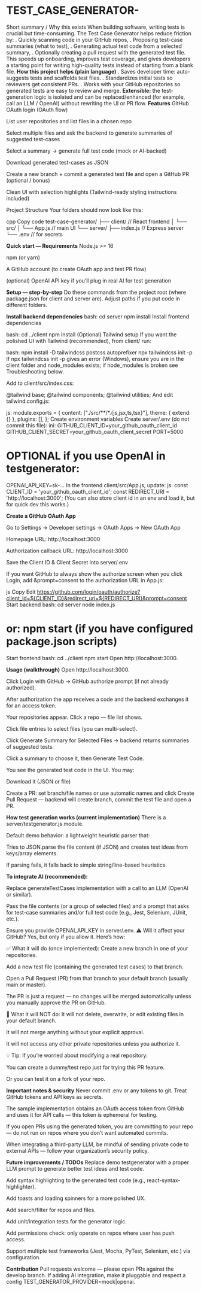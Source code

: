 # TEST_CASE_GENERATOR-
Short summary / Why this exists
When building software, writing tests is crucial but time-consuming. The Test Case Generator helps reduce friction by:
 .  Quickly scanning code in your GitHub repos,
 .  Proposing test-case summaries (what to test),
 .  Generating actual test code from a selected summary,
 . Optionally creating a pull request with the generated test file.
This speeds up onboarding, improves test coverage, and gives developers a starting point for writing high-quality tests instead of starting from a blank file.
**How this project helps (plain language)**
  . Saves developer time: auto-suggests tests and scaffolds test files.
  . Standardizes initial tests so reviewers get consistent PRs.
  . Works with your GitHub repositories so generated tests are easy to review and merge.
**Extensible:** the test-generation logic is isolated and can be replaced/enhanced (for example, call an LLM / OpenAI) without rewriting the UI or PR flow.
**Features**
GitHub OAuth login (OAuth flow)

List user repositories and list files in a chosen repo

Select multiple files and ask the backend to generate summaries of suggested test-cases

Select a summary → generate full test code (mock or AI-backed)

Download generated test-cases as JSON

Create a new branch + commit a generated test file and open a GitHub PR (optional / bonus)

Clean UI with selection highlights (Tailwind-ready styling instructions included)

Project Structure
Your folders should now look like this:

cpp
Copy code
test-case-generator/
├── client/              // React frontend
│   └── src/
│       └── App.js       // main UI
└── server/
    ├── index.js         // Express server
    └── .env             // for secrets


**Quick start — Requirements**
Node.js >= 16

npm (or yarn)

A GitHub account (to create OAuth app and test PR flow)

(optional) OpenAI API key if you’ll plug in real AI for test generation

**Setup — step-by-step**
Do these commands from the project root (where package.json for client and server are). Adjust paths if you put code in different folders.

**Install backend dependencies**
bash:
cd server
npm install
Install frontend dependencies

bash:
cd ../client
npm install
(Optional) Tailwind setup
If you want the polished UI with Tailwind (recommended), from client/ run:

bash:
npm install -D tailwindcss postcss autoprefixer
npx tailwindcss init -p
If npx tailwindcss init -p gives an error (Windows), ensure you are in the client folder and node_modules exists; if node_modules is broken see Troubleshooting below.

Add to client/src/index.css:

@tailwind base;
@tailwind components;
@tailwind utilities;
And edit tailwind.config.js:

js:
module.exports = {
  content: ["./src/**/*.{js,jsx,ts,tsx}"],
  theme: { extend: {} },
  plugins: [],
};
Create environment variables
Create server/.env (do not commit this file):
ini:
GITHUB_CLIENT_ID=your_github_oauth_client_id
GITHUB_CLIENT_SECRET=your_github_oauth_client_secret
PORT=5000
# OPTIONAL if you use OpenAI in testgenerator:
OPENAI_API_KEY=sk-...
In the frontend client/src/App.js, update:
js:
const CLIENT_ID = 'your_github_oauth_client_id';
const REDIRECT_URI = 'http://localhost:3000';
(You can also store client id in an env and load it, but for quick dev this works.)

**Create a GitHub OAuth App**

Go to Settings → Developer settings → OAuth Apps → New OAuth App

Homepage URL: http://localhost:3000

Authorization callback URL: http://localhost:3000

Save the Client ID & Client Secret into server/.env

If you want GitHub to always show the authorize screen when you click Login, add &prompt=consent to the authorization URL in App.js:

js
Copy
Edit
https://github.com/login/oauth/authorize?client_id=${CLIENT_ID}&redirect_uri=${REDIRECT_URI}&prompt=consent
Start backend
bash:
cd server
node index.js
# or: npm start (if you have configured package.json scripts)
Start frontend
bash:
cd ../client
npm start
Open http://localhost:3000.

**Usage (walkthrough)**
Open http://localhost:3000.

Click Login with GitHub → GitHub authorize prompt (if not already authorized).

After authorization the app receives a code and the backend exchanges it for an access token.

Your repositories appear. Click a repo — file list shows.

Click file entries to select files (you can multi-select).

Click Generate Summary for Selected Files → backend returns summaries of suggested tests.

Click a summary to choose it, then Generate Test Code.

You see the generated test code in the UI. You may:

Download it (JSON or file)

Create a PR: set branch/file names or use automatic names and click Create Pull Request — backend will create branch, commit the test file and open a PR.

**How test generation works (current implementation)**
There is a server/testgenerator.js module.

Default demo behavior: a lightweight heuristic parser that:

Tries to JSON.parse the file content (if JSON) and creates test ideas from keys/array elements.

If parsing fails, it falls back to simple string/line-based heuristics.

**To integrate AI (recommended):**

Replace generateTestCases implementation with a call to an LLM (OpenAI or similar).

Pass the file contents (or a group of selected files) and a prompt that asks for test-case summaries and/or full test code (e.g., Jest, Selenium, JUnit, etc.).

Ensure you provide OPENAI_API_KEY in server/.env.
⚠️ Will it affect your GitHub?
Yes, but only if you allow it. Here’s how:

✅ What it will do (once implemented):
Create a new branch in one of your repositories.

Add a new test file (containing the generated test cases) to that branch.

Open a Pull Request (PR) from that branch to your default branch (usually main or master).

The PR is just a request — no changes will be merged automatically unless you manually approve the PR on GitHub.

🚫 What it will NOT do:
It will not delete, overwrite, or edit existing files in your default branch.

It will not merge anything without your explicit approval.

It will not access any other private repositories unless you authorize it.

💡 Tip:
If you’re worried about modifying a real repository:

You can create a dummy/test repo just for trying this PR feature.

Or you can test it on a fork of your repo.


**Important notes & security**
Never commit .env or any tokens to git. Treat GitHub tokens and API keys as secrets.

The sample implementation obtains an OAuth access token from GitHub and uses it for API calls — this token is ephemeral for testing.

If you open PRs using the generated token, you are committing to your repo — do not run on repos where you don’t want automated commits.

When integrating a third-party LLM, be mindful of sending private code to external APIs — follow your organization’s security policy.

**Future improvements / TODOs**
Replace demo testgenerator with a proper LLM prompt to generate better test ideas and test code.

Add syntax highlighting to the generated test code (e.g., react-syntax-highlighter).

Add toasts and loading spinners for a more polished UX.

Add search/filter for repos and files.

Add unit/integration tests for the generator logic.

Add permissions check: only operate on repos where user has push access.

Support multiple test frameworks (Jest, Mocha, PyTest, Selenium, etc.) via configuration.

**Contribution**
Pull requests welcome — please open PRs against the develop branch.
If adding AI integration, make it pluggable and respect a config TEST_GENERATOR_PROVIDER=mock|openai.


